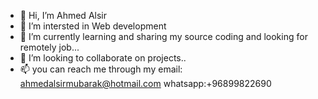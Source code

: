 - 👋 Hi, I’m Ahmed Alsir
- 👀 I’m intersted in Web development
- 🌱 I’m currently learning and sharing my source coding and looking for remotely job...
- 💞️ I’m looking to collaborate on projects..
- 📫 you can reach me through my email: ahmedalsirmubarak@hotmail.com
whatsapp:+96899822690

<!---
ahmedalsir1994/ahmedalsir1994 is a ✨ special ✨ repository because its `README.md` (this file) appears on your GitHub profile.
You can click the Preview link to take a look at your changes.
--->
